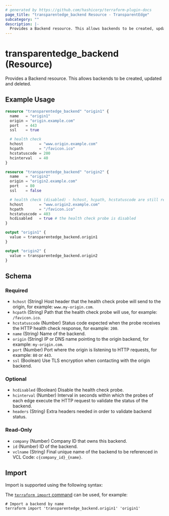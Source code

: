```yaml
---
# generated by https://github.com/hashicorp/terraform-plugin-docs
page_title: "transparentedge_backend Resource - TransparentEdge"
subcategory: ""
description: |-
  Provides a Backend resource. This allows backends to be created, updated and deleted.
---
```


# transparentedge_backend (Resource)

Provides a Backend resource. This allows backends to be created, updated and deleted.

## Example Usage

```terraform
resource "transparentedge_backend" "origin1" {
  name   = "origin1"
  origin = "origin.example.com"
  port   = 443
  ssl    = true

  # health check
  hchost       = "www.origin.example.com"
  hcpath       = "/favicon.ico"
  hcstatuscode = 200
  hcinterval   = 40
}

resource "transparentedge_backend" "origin2" {
  name   = "origin2"
  origin = "origin2.example.com"
  port   = 80
  ssl    = false

  # health check (disabled) - hchost, hcpath, hcstatuscode are still required
  hchost       = "www.origin2.example.com"
  hcpath       = "/favicon.ico"
  hcstatuscode = 403
  hcdisabled   = true # the health check probe is disabled
}

output "origin1" {
  value = transparentedge_backend.origin1
}

output "origin2" {
  value = transparentedge_backend.origin2
}
```

<!-- schema generated by tfplugindocs -->
## Schema

### Required

- `hchost` (String) Host header that the health check probe will send to the origin, for example: `www.my-origin.com`.
- `hcpath` (String) Path that the health check probe will use, for example: `/favicon.ico`.
- `hcstatuscode` (Number) Status code expected when the probe receives the HTTP health check response, for example: `200`.
- `name` (String) Name of the backend.
- `origin` (String) IP or DNS name pointing to the origin backend, for example: `my-origin.com`.
- `port` (Number) Port where the origin is listening to HTTP requests, for example: `80` or `443`.
- `ssl` (Boolean) Use TLS encryption when contacting with the origin backend.

### Optional

- `hcdisabled` (Boolean) Disable the health check probe.
- `hcinterval` (Number) Interval in seconds within which the probes of each edge execute the HTTP request to validate the status of the backend.
- `headers` (String) Extra headers needed in order to validate backend status.

### Read-Only

- `company` (Number) Company ID that owns this backend.
- `id` (Number) ID of the backend.
- `vclname` (String) Final unique name of the backend to be referenced in VCL Code: `c{company_id}_{name}`.

## Import

Import is supported using the following syntax:

The [`terraform import` command](https://developer.hashicorp.com/terraform/cli/commands/import) can be used, for example:

```shell
# Import a backend by name
terraform import 'transparentedge_backend.origin1' 'origin1'
```
